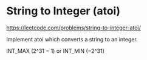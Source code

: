 # String to Integer (atoi)

https://leetcode.com/problems/string-to-integer-atoi/

Implement atoi which converts a string to an integer.

INT_MAX (2^31 − 1) or INT_MIN (−2^31)
